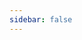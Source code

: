 ```yaml
---
sidebar: false
---
```

<script setup>
import { withBase, useData } from 'vitepress'
const { theme } = useData()
import ArticleList from '@/components/article/List.vue'
import Pagination from '@/components/article/Pagination.vue'
import ArticleTag from '@/components/article/Tag.vue'
const pageSize = theme.value.pageSize
let articles = theme.value.articles
const tag = 'vitepress'

  articles = articles.filter(({ frontMatter: { tags = [] } }) => tags.includes('vitepress'))

articles = articles.slice(3 * (1 - 1), 3 * 1)
const href = function (page) {
  return withBase(`/paging/tag/vitepress/page_${page}.html`)
}
</script>
<article-tag :current-tag="'vitepress'" />
<article-list :articles="articles" />
<pagination :articles="articles" :current-page="1" :page-count="1" :href="href" />
